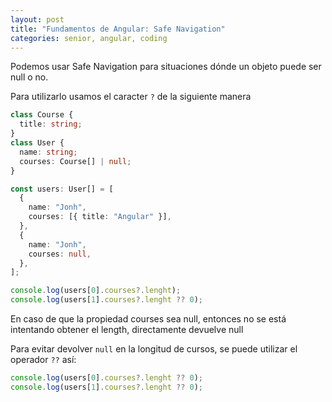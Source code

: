```yaml
---
layout: post
title: "Fundamentos de Angular: Safe Navigation"
categories: senior, angular, coding
---
```


Podemos usar Safe Navigation para situaciones dónde un objeto puede ser <!--more-->null o no.

Para utilizarlo usamos el caracter `?` de la siguiente manera

```ts
class Course {
  title: string;
}
class User {
  name: string;
  courses: Course[] | null;
}

const users: User[] = [
  {
    name: "Jonh",
    courses: [{ title: "Angular" }],
  },
  {
    name: "Jonh",
    courses: null,
  },
];

console.log(users[0].courses?.lenght);
console.log(users[1].courses?.lenght ?? 0);
```

En caso de que la propiedad courses sea null, entonces no se está intentando obtener el length, directamente devuelve null

Para evitar devolver `null` en la longitud de cursos, se puede utilizar el operador `??` así:

```ts
console.log(users[0].courses?.lenght ?? 0);
console.log(users[1].courses?.lenght ?? 0);
```
